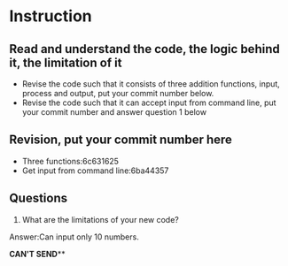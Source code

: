 ﻿# Instruction

## Read and understand the code, the logic behind it, the limitation of it
* Revise the code such that it consists of three addition functions, input, process and output, put your commit number below.
* Revise the code such that it can accept input from command line, put your commit number and answer question 1 below

## Revision, put your commit number here
* Three functions:6c631625 
* Get input from command line:6ba44357 

## Questions
1. What are the limitations of your new code?

Answer:Can input only 10 numbers.

************CAN'T SEND**************